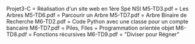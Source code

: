 Projet3-C = Réalisation d'un site web en 1ère Spé NSI
M5-TD3.pdf = Les Arbres
M5-TD6.pdf = Parcourir un Arbre
M5-TD7.pdf = Arbre Binaire de Recherche
M6-TD2.pdf = Code Python avec une classe pour un compte bancaire
M6-TD7.pdf = Piles, Files + Programmation orientée objet
M6-TD8.pdf = Fonctions récursives
M6-TD9.pdf = "Diviser pour Régner"
